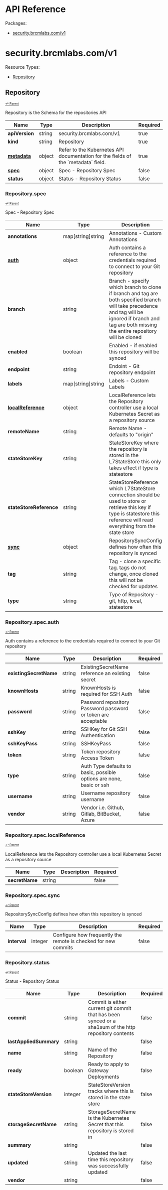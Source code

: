 # API Reference

Packages:

- [security.brcmlabs.com/v1](#securitybrcmlabscomv1)

# security.brcmlabs.com/v1

Resource Types:

- [Repository](#repository)




## Repository
<sup><sup>[↩ Parent](#securitybrcmlabscomv1 )</sup></sup>






Repository is the Schema for the repositories API

<table>
    <thead>
        <tr>
            <th>Name</th>
            <th>Type</th>
            <th>Description</th>
            <th>Required</th>
        </tr>
    </thead>
    <tbody><tr>
      <td><b>apiVersion</b></td>
      <td>string</td>
      <td>security.brcmlabs.com/v1</td>
      <td>true</td>
      </tr>
      <tr>
      <td><b>kind</b></td>
      <td>string</td>
      <td>Repository</td>
      <td>true</td>
      </tr>
      <tr>
      <td><b><a href="https://kubernetes.io/docs/reference/generated/kubernetes-api/v1.27/#objectmeta-v1-meta">metadata</a></b></td>
      <td>object</td>
      <td>Refer to the Kubernetes API documentation for the fields of the `metadata` field.</td>
      <td>true</td>
      </tr><tr>
        <td><b><a href="#repositoryspec">spec</a></b></td>
        <td>object</td>
        <td>
          Spec - Repository Spec<br/>
        </td>
        <td>false</td>
      </tr><tr>
        <td><b><a href="#repositorystatus">status</a></b></td>
        <td>object</td>
        <td>
          Status - Repository Status<br/>
        </td>
        <td>false</td>
      </tr></tbody>
</table>


### Repository.spec
<sup><sup>[↩ Parent](#repository)</sup></sup>



Spec - Repository Spec

<table>
    <thead>
        <tr>
            <th>Name</th>
            <th>Type</th>
            <th>Description</th>
            <th>Required</th>
        </tr>
    </thead>
    <tbody><tr>
        <td><b>annotations</b></td>
        <td>map[string]string</td>
        <td>
          Annotations - Custom Annotations<br/>
        </td>
        <td>false</td>
      </tr><tr>
        <td><b><a href="#repositoryspecauth">auth</a></b></td>
        <td>object</td>
        <td>
          Auth contains a reference to the credentials required to connect to your Git repository<br/>
        </td>
        <td>false</td>
      </tr><tr>
        <td><b>branch</b></td>
        <td>string</td>
        <td>
          Branch - specify which branch to clone
if branch and tag are both specified branch will take precedence and tag will be ignored
if branch and tag are both missing the entire repository will be cloned<br/>
        </td>
        <td>false</td>
      </tr><tr>
        <td><b>enabled</b></td>
        <td>boolean</td>
        <td>
          Enabled - if enabled this repository will be synced<br/>
        </td>
        <td>false</td>
      </tr><tr>
        <td><b>endpoint</b></td>
        <td>string</td>
        <td>
          Endoint - Git repository endpoint<br/>
        </td>
        <td>false</td>
      </tr><tr>
        <td><b>labels</b></td>
        <td>map[string]string</td>
        <td>
          Labels - Custom Labels<br/>
        </td>
        <td>false</td>
      </tr><tr>
        <td><b><a href="#repositoryspeclocalreference">localReference</a></b></td>
        <td>object</td>
        <td>
          LocalReference lets the Repository controller use a local Kubernetes Secret as a repository source<br/>
        </td>
        <td>false</td>
      </tr><tr>
        <td><b>remoteName</b></td>
        <td>string</td>
        <td>
          Remote Name - defaults to "origin"<br/>
        </td>
        <td>false</td>
      </tr><tr>
        <td><b>stateStoreKey</b></td>
        <td>string</td>
        <td>
          StateStoreKey where the repository is stored in the L7StateStore
this only takes effect if type is statestore<br/>
        </td>
        <td>false</td>
      </tr><tr>
        <td><b>stateStoreReference</b></td>
        <td>string</td>
        <td>
          StateStoreReference which L7StateStore connection should be used to store or retrieve this key
if type is statestore this reference will read everything from the state store<br/>
        </td>
        <td>false</td>
      </tr><tr>
        <td><b><a href="#repositoryspecsync">sync</a></b></td>
        <td>object</td>
        <td>
          RepositorySyncConfig defines how often this repository is synced<br/>
        </td>
        <td>false</td>
      </tr><tr>
        <td><b>tag</b></td>
        <td>string</td>
        <td>
          Tag - clone a specific tag.
tags do not change, once cloned this will not be checked for updates<br/>
        </td>
        <td>false</td>
      </tr><tr>
        <td><b>type</b></td>
        <td>string</td>
        <td>
          Type of Repository - git, http, local, statestore<br/>
        </td>
        <td>false</td>
      </tr></tbody>
</table>


### Repository.spec.auth
<sup><sup>[↩ Parent](#repositoryspec)</sup></sup>



Auth contains a reference to the credentials required to connect to your Git repository

<table>
    <thead>
        <tr>
            <th>Name</th>
            <th>Type</th>
            <th>Description</th>
            <th>Required</th>
        </tr>
    </thead>
    <tbody><tr>
        <td><b>existingSecretName</b></td>
        <td>string</td>
        <td>
          ExistingSecretName reference an existing secret<br/>
        </td>
        <td>false</td>
      </tr><tr>
        <td><b>knownHosts</b></td>
        <td>string</td>
        <td>
          KnownHosts is required for SSH Auth<br/>
        </td>
        <td>false</td>
      </tr><tr>
        <td><b>password</b></td>
        <td>string</td>
        <td>
          Password repository Password
password or token are acceptable<br/>
        </td>
        <td>false</td>
      </tr><tr>
        <td><b>sshKey</b></td>
        <td>string</td>
        <td>
          SSHKey for Git SSH Authentication<br/>
        </td>
        <td>false</td>
      </tr><tr>
        <td><b>sshKeyPass</b></td>
        <td>string</td>
        <td>
          SSHKeyPass<br/>
        </td>
        <td>false</td>
      </tr><tr>
        <td><b>token</b></td>
        <td>string</td>
        <td>
          Token repository Access Token<br/>
        </td>
        <td>false</td>
      </tr><tr>
        <td><b>type</b></td>
        <td>string</td>
        <td>
          Auth Type defaults to basic, possible options are
none, basic or ssh<br/>
        </td>
        <td>false</td>
      </tr><tr>
        <td><b>username</b></td>
        <td>string</td>
        <td>
          Username repository username<br/>
        </td>
        <td>false</td>
      </tr><tr>
        <td><b>vendor</b></td>
        <td>string</td>
        <td>
          Vendor i.e. Github, Gitlab, BitBucket, Azure<br/>
        </td>
        <td>false</td>
      </tr></tbody>
</table>


### Repository.spec.localReference
<sup><sup>[↩ Parent](#repositoryspec)</sup></sup>



LocalReference lets the Repository controller use a local Kubernetes Secret as a repository source

<table>
    <thead>
        <tr>
            <th>Name</th>
            <th>Type</th>
            <th>Description</th>
            <th>Required</th>
        </tr>
    </thead>
    <tbody><tr>
        <td><b>secretName</b></td>
        <td>string</td>
        <td>
          <br/>
        </td>
        <td>false</td>
      </tr></tbody>
</table>


### Repository.spec.sync
<sup><sup>[↩ Parent](#repositoryspec)</sup></sup>



RepositorySyncConfig defines how often this repository is synced

<table>
    <thead>
        <tr>
            <th>Name</th>
            <th>Type</th>
            <th>Description</th>
            <th>Required</th>
        </tr>
    </thead>
    <tbody><tr>
        <td><b>interval</b></td>
        <td>integer</td>
        <td>
          Configure how frequently the remote is checked for new commits<br/>
        </td>
        <td>false</td>
      </tr></tbody>
</table>


### Repository.status
<sup><sup>[↩ Parent](#repository)</sup></sup>



Status - Repository Status

<table>
    <thead>
        <tr>
            <th>Name</th>
            <th>Type</th>
            <th>Description</th>
            <th>Required</th>
        </tr>
    </thead>
    <tbody><tr>
        <td><b>commit</b></td>
        <td>string</td>
        <td>
          Commit is either current git commit that has been synced or a sha1sum of the http repository contents<br/>
        </td>
        <td>false</td>
      </tr><tr>
        <td><b>lastAppliedSummary</b></td>
        <td>string</td>
        <td>
          <br/>
        </td>
        <td>false</td>
      </tr><tr>
        <td><b>name</b></td>
        <td>string</td>
        <td>
          Name of the Repository<br/>
        </td>
        <td>false</td>
      </tr><tr>
        <td><b>ready</b></td>
        <td>boolean</td>
        <td>
          Ready to apply to Gateway Deployments<br/>
        </td>
        <td>false</td>
      </tr><tr>
        <td><b>stateStoreVersion</b></td>
        <td>integer</td>
        <td>
          StateStoreVersion tracks where this is stored in the state store<br/>
        </td>
        <td>false</td>
      </tr><tr>
        <td><b>storageSecretName</b></td>
        <td>string</td>
        <td>
          StorageSecretName is the Kubernetes Secret that this repository is stored in<br/>
        </td>
        <td>false</td>
      </tr><tr>
        <td><b>summary</b></td>
        <td>string</td>
        <td>
          <br/>
        </td>
        <td>false</td>
      </tr><tr>
        <td><b>updated</b></td>
        <td>string</td>
        <td>
          Updated the last time this repository was successfully updated<br/>
        </td>
        <td>false</td>
      </tr><tr>
        <td><b>vendor</b></td>
        <td>string</td>
        <td>
          <br/>
        </td>
        <td>false</td>
      </tr></tbody>
</table>

